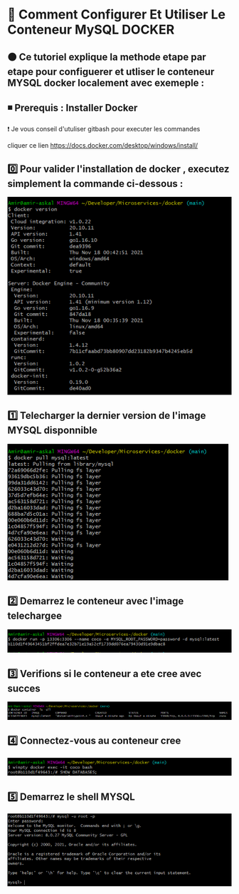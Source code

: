 # 🔖 Comment Configurer Et Utiliser Le Conteneur MySQL DOCKER

🟤 Ce tutoriel explique la methode etape par etape pour configuerer et utliser le conteneur MYSQL docker localement avec exemeple : 
--------------------------------------------------------------------------------------------------------------------------
◾ Prerequis : Installer Docker 
------------------------------
❗ Je vous conseil d'utuliser gitbash pour executer les commandes 

cliquer ce lien https://docs.docker.com/desktop/windows/install/

0️⃣ Pour valider l'installation de docker , executez simplement la commande ci-dessous : 
----------------------------------------------------------------------------------------

![](images/1.0.PNG)

1️⃣ Telecharger la dernier version de l'image MYSQL disponnible 
----------------------------------------------------------------

![](images/1.1.PNG)

2️⃣ Demarrez le conteneur avec l'image telechargee 
---------------------------------------------------

![](images/1.2.PNG)

3️⃣ Verifions si le conteneur a ete cree avec succes 
---------------------------------------------------

![](images/1.3.PNG)

4️⃣ Connectez-vous au conteneur cree 
-----------------------------------
![](images/1.4.PNG)

5️⃣ Demarrez le shell MYSQL 
---------------------------

![](images/1.5.PNG)

